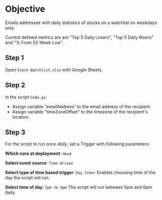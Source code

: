# Objective
Emails addressee with daily statistics of stocks on a watchlist on weekdays only.

Current defined metrics are are "Top 5 Daily Losers", "Top 5 Daily Risers" and "% From 52-Week Low".

## Step 1

Open `Stock Watchlist.xlsx` with Google Sheets.

## Step 2

In the script `Code.gs`:

* Assign variable "emailAddress" to the email address of the recipient.
* Assign variable "timeZoneOffset" to the timezone of the recipient's location.

## Step 3

For the script to run *once daily*, set a Trigger with following parameters:

**Which runs at deployment**: `Head`

**Select event source**: `Time-driven`

**Select type of time based trigger**: `Day timer` Enables choosing time of the day the script will run.

**Select time of day**: `5pm to 6pm` The script will run between 5pm and 6pm daily.

